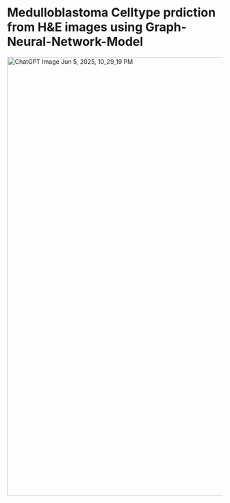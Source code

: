# Medulloblastoma Celltype prdiction from H&E images using Graph-Neural-Network-Model
<img width="1536" height="1024" alt="ChatGPT Image Jun 5, 2025, 10_29_19 PM" src="https://github.com/user-attachments/assets/74ae79f4-a99f-45ce-a848-ea6b5bf57bbd" />
